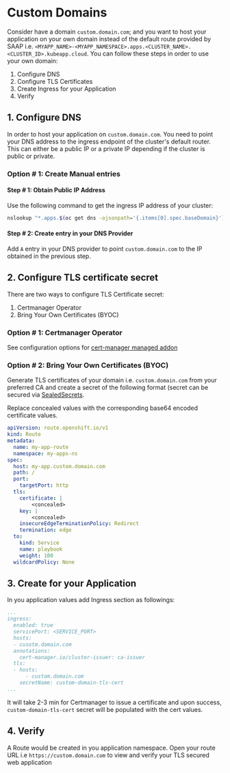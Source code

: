 # Custom Domains

Consider have a domain `custom.domain.com`; and you want to host your application on your own domain instead of the default route provided by SAAP i.e. `<MYAPP_NAME>-<MYAPP_NAMESPACE>.apps.<CLUSTER_NAME>.<CLUSTER_ID>.kubeapp.cloud`. You can follow these steps in order to use your own domain:

1. Configure DNS
1. Configure TLS Certificates
1. Create Ingress for your Application
1. Verify

## 1. Configure DNS

In order to host your application on `custom.domain.com`. You need to point your DNS address to the ingress endpoint of the cluster's default router. This can either be a public IP or a private IP depending if the cluster is public or private.

### Option # 1: Create Manual entries

#### Step # 1: Obtain Public IP Address

Use the following command to get the ingress IP address of your cluster:

```sh
nslookup "*.apps.$(oc get dns -ojsonpath='{.items[0].spec.baseDomain}')" | grep Address | tail -1
```

#### Step # 2: Create entry in your DNS Provider

Add `A` entry in your DNS provider to point `custom.domain.com` to the IP obtained in the previous step.

## 2. Configure TLS certificate secret

There are two ways to configure TLS Certificate secret:

1. Certmanager Operator
2. Bring Your Own Certificates (BYOC)

### Option # 1: Certmanager Operator

See configuration options for [cert-manager managed addon](../../managed-addons/cert-manager/overview.md)

### Option # 2: Bring Your Own Certificates (BYOC)

Generate TLS certificates of your domain i.e. `custom.domain.com` from your preferred CA and create a secret of the following format (secret can be secured via [SealedSecrets](https://docs.stakater.com/secrets/sealed-secrets.html).

Replace concealed values with the corresponding base64 encoded certificate values.

```yaml
apiVersion: route.openshift.io/v1
kind: Route
metadata:
  name: my-app-route
  namespace: my-apps-ns
spec:
  host: my-app.custom.domain.com
  path: /
  port:
    targetPort: http
  tls:
    certificate: |
        <concealed>
    key: |
        <concealed>
    insecureEdgeTerminationPolicy: Redirect
    termination: edge
  to:
    kind: Service
    name: playbook
    weight: 100
  wildcardPolicy: None
```


## 3. Create for your Application

In you application values add Ingress section as followings:

```yaml
...
ingress:
  enabled: true
  servicePort: <SERVICE_PORT>
  hosts:
  - cusotm.domain.com
  annotations:
    cert-manager.io/cluster-issuer: ca-issuer
  tls:
  - hosts:
      - custom.domain.com
    secretName: custom-domain-tls-cert
...
```

It will take 2-3 min for Certmanager to issue a certificate and upon success, `custom-domain-tls-cert` secret will be populated with the cert values.

## 4. Verify

A Route would be created in you application namespace. Open your route URL i.e `https://custom.domain.com` to view and verify your TLS secured web application

